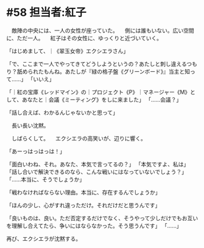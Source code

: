 # #58 担当者:紅子
　敵陣の中央には、一人の女性が座っていた。
　側には誰もいない。広い空間に、ただ一人。
　紅子はその女性に、ゆっくりと近づいていく。

「はじめまして、｜《翠玉女帝》エクシエラさん」


「で、ここまで一人でやってきてどうしようというの？あたしと刺し違えるつもり？舐められたもんね。あたしが『緑の格子盤《グリーンボード》』当主と知って……」
「いいえ」

「｜紅の宝庫《レッドマイン》の｜プロジェクト《P》｜マネージャー《M》として、あなたと｜会議《ミーティング》をしに来ました」
「……会議？」


「話し合えば、わかるんじゃないかと思って」

　長い長い沈黙。

　しばらくして。
　エクシエラの高笑いが、辺りに響く。

「あーっはっはっは！」

「面白いわね、それ。あなた、本気で言ってるの？」
「本気ですよ、私は」
「話し合いで解決できるのなら、こんな戦いにはなっていないでしょう？」
「……本当に、そうでしょうか」

「戦わなければならない理由。本当に、存在するんでしょうか」

「ほんの少し、心がすれ違っただけ。それだけだと思うんです」

「良いものは、良い。ただ否定するだけでなく、そうやって少しだけでもお互いを理解し合えてたら、争いにはならなかった。そう思うんです」
「……」

再び、エクシエラが沈黙する。
